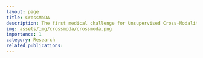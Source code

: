 ```yaml
---
layout: page
title: CrossMoDA
description: The first medical challenge for Unsupervised Cross-Modality Domain Adaptation
img: assets/img/crossmoda/crossmoda.png
importance: 1
category: Research
related_publications: 
---
```


